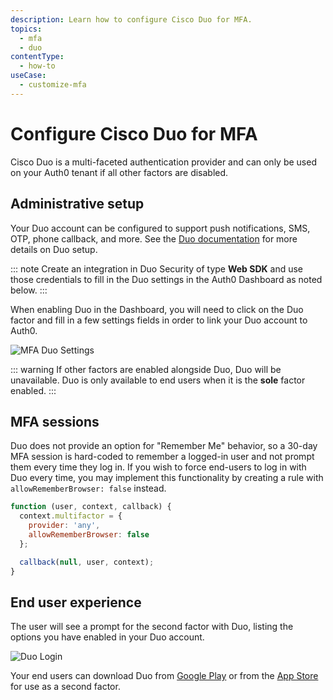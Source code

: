 ```yaml
---
description: Learn how to configure Cisco Duo for MFA.
topics:
  - mfa
  - duo
contentType:
  - how-to
useCase:
  - customize-mfa
---
```

# Configure Cisco Duo for MFA

Cisco Duo is a multi-faceted authentication provider and can only be used on your Auth0 tenant if all other factors are disabled. 

## Administrative setup

Your Duo account can be configured to support push notifications, SMS, OTP, phone callback, and more. See the [Duo documentation](https://duo.com/docs) for more details on Duo setup. 

::: note
Create an integration in Duo Security of type **Web SDK** and use those credentials to fill in the Duo settings in the Auth0 Dashboard as noted below.
:::

When enabling Duo in the Dashboard, you will need to click on the Duo factor and fill in a few settings fields in order to link your Duo account to Auth0.

![MFA Duo Settings](/media/articles/multifactor-authentication/duo-settings.png)

::: warning
If other factors are enabled alongside Duo, Duo will be unavailable. Duo is only available to end users when it is the **sole** factor enabled.
:::

## MFA sessions

Duo does not provide an option for "Remember Me" behavior, so a 30-day MFA session is hard-coded to remember a logged-in user and not prompt them every time they log in. If you wish to force end-users to log in with Duo every time, you may implement this functionality by creating a rule with `allowRememberBrowser: false` instead.

```js
function (user, context, callback) {
  context.multifactor = {
    provider: 'any',
    allowRememberBrowser: false
  };

  callback(null, user, context);
}
```

## End user experience

The user will see a prompt for the second factor with Duo, listing the options you have enabled in your Duo account.

![Duo Login](/media/articles/multifactor-authentication/duo-login.png)

Your end users can download Duo from [Google Play](https://play.google.com/store/apps/details?id=com.duosecurity.duomobile) or from the [App Store](https://itunes.apple.com/us/app/duo-mobile/id422663827?mt=8) for use as a second factor.
